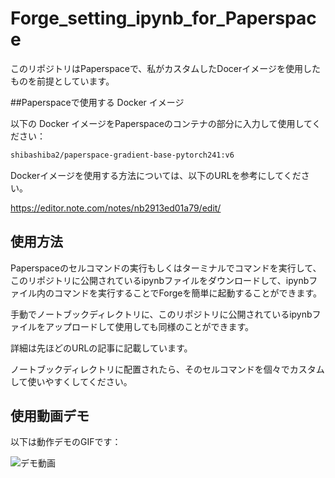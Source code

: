 # Forge_setting_ipynb_for_Paperspace
このリポジトリはPaperspaceで、私がカスタムしたDocerイメージを使用したものを前提としています。

##Paperspaceで使用する Docker イメージ

以下の Docker イメージをPaperspaceのコンテナの部分に入力して使用してください：

```bash
shibashiba2/paperspace-gradient-base-pytorch241:v6
```

Dockerイメージを使用する方法については、以下のURLを参考にしてください。

https://editor.note.com/notes/nb2913ed01a79/edit/


## 使用方法

Paperspaceのセルコマンドの実行もしくはターミナルでコマンドを実行して、このリポジトリに公開されているipynbファイルをダウンロードして、ipynbファイル内のコマンドを実行することでForgeを簡単に起動することができます。

手動でノートブックディレクトリに、このリポジトリに公開されているipynbファイルをアップロードして使用しても同様のことができます。

詳細は先ほどのURLの記事に記載しています。

ノートブックディレクトリに配置されたら、そのセルコマンドを個々でカスタムして使いやすくしてください。

## 使用動画デモ

以下は動作デモのGIFです：

![デモ動画](https://github.com/Shiba-2-shiba/Forge_setting_ipynb_for_Paperspace/blob/main/example.gif)

